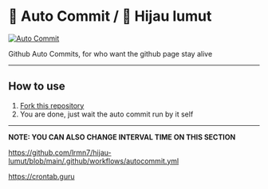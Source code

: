 # 🌳 Auto Commit / 🌳 Hijau lumut

[![Auto Commit](https://github.com/lrmn7/hijau-lumut/actions/workflows/autocommit.yml/badge.svg)](https://github.com/lrmn7/hijau-lumut/actions/workflows/autocommit.yml)

Github Auto Commits, for who want the github page stay alive

___

## How to use

1. [Fork this repository](https://github.com/lrmn7/hijau-lumut)
2. You are done, just wait the auto commit run by it self
---

**NOTE: YOU CAN ALSO CHANGE INTERVAL TIME ON THIS SECTION**

https://github.com/lrmn7/hijau-lumut/blob/main/.github/workflows/autocommit.yml

https://crontab.guru
